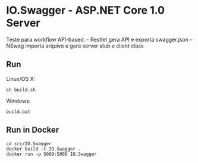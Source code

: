 # IO.Swagger - ASP.NET Core 1.0 Server

Teste para workflow API-based: - Restlet gera API e exporta swagger.json - NSwag importa arquivo e gera server stub e client class  

## Run

Linux/OS X:

```
sh build.sh
```

Windows:

```
build.bat
```

## Run in Docker

```
cd src/IO.Swagger
docker build -t IO.Swagger .
docker run -p 5000:5000 IO.Swagger
```
